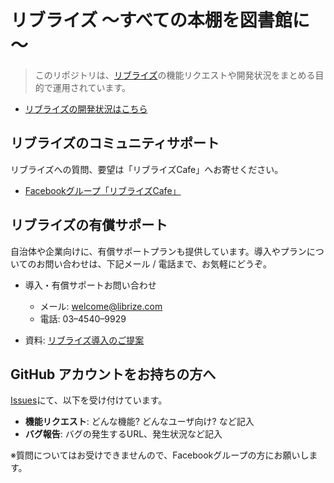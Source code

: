 # リブライズ ～すべての本棚を図書館に～

> このリポジトリは、[リブライズ](https://librize.com)の機能リクエストや開発状況をまとめる目的で運用されています。

- [リブライズの開発状況はこちら](https://github.com/librize/feature-requests/projects/1?fullscreen=true)


## リブライズのコミュニティサポート

リブライズへの質問、要望は「リブライズCafe」へお寄せください。

- [Facebookグループ「リブライズCafe」](https://www.facebook.com/groups/librize.cafe)


## リブライズの有償サポート

自治体や企業向けに、有償サポートプランも提供しています。導入やプランについてのお問い合わせは、下記メール / 電話まで、お気軽にどうぞ。

- 導入・有償サポートお問い合わせ
  - メール: welcome@librize.com
  - 電話: 03–4540–9929
  
- 資料: [リブライズ導入のご提案](https://medium.com/librize/%E3%83%AA%E3%83%96%E3%83%A9%E3%82%A4%E3%82%BA%E5%B0%8E%E5%85%A5%E3%81%AE%E3%81%94%E6%8F%90%E6%A1%88-b4e6537bddd9)

## GitHub アカウントをお持ちの方へ

[Issues](https://github.com/librize/feature-requests/issues)にて、以下を受け付けています。

- **機能リクエスト**: どんな機能? どんなユーザ向け? など記入
- **バグ報告**: バグの発生するURL、発生状況など記入

※質問についてはお受けできませんので、Facebookグループの方にお願いします。
